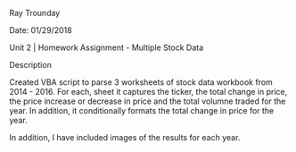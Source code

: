 Ray Trounday

Date: 01/29/2018

Unit 2 | Homework Assignment - Multiple Stock Data

Description

Created VBA script to parse 3 worksheets of stock data workbook from 2014 - 2016.  For each, sheet it captures the ticker, the total change in price, the price
increase or decrease in price and the total volumne traded for the year.  In addition, it conditionally formats the total change in price for the year.

In addition, I have included images of the results for each year.
